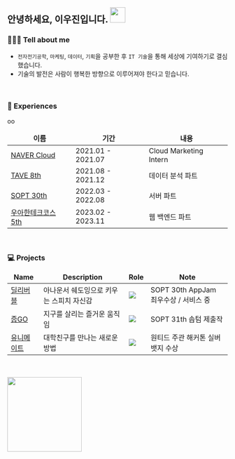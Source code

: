 ## 안녕하세요, 이우진입니다.  <img src="https://camo.githubusercontent.com/e8e7b06ecf583bc040eb60e44eb5b8e0ecc5421320a92929ce21522dbc34c891/68747470733a2f2f6d656469612e67697068792e636f6d2f6d656469612f6876524a434c467a6361737252346961377a2f67697068792e676966" width="35" data-canonical-src="https://media.giphy.com/media/hvRJCLFzcasrR4ia7z/giphy.gif" style="max-width: 100%;" />


### 🙍🏻‍♂️ Tell about me
- `전자전기공학`, `마케팅`, `데이터`, `기획`을 공부한 후 `IT 기술`을 통해 세상에 기여하기로 결심했습니다.
- 기술의 발전은 사람이 행복한 방향으로 이루어져야 한다고 믿습니다.
<br>

### 👣 Experiences
<table>
  <thead align="center">
    <tr border: none;>
      <td><b>이름</b></td>
      <td><b>기간</b></td>
      <td><b>내용</b></td>
    </tr>
  </thead>
  <tbody>
    <tr>
      <td><a href="https://www.navercloudcorp.com/">NAVER Cloud</a></td>
      <td>2021.01 - 2021.07</td>
      <td>Cloud Marketing Intern</td>
    </tr>
    <tr>
      <td><a href="https://blog.naver.com/t-ave">TAVE 8th</a></td>
      <td>2021.08 - 2021.12</td>
      <td>데이터 분석 파트</td>
    </tr>
    <tr>
      <td><a href="https://sopt.org/">SOPT 30th</a></td>
      <td>2022.03 - 2022.08</td>
      <td>서버 파트</td>
    </tr>
    <tr>
      <td><a href="https://github.com/woowacourse">우아한테크코스 5th</a></td>oo
      <td>2023.02 - 2023.11</td>
      <td>웹 백엔드 파트</td>
    </tr>
  </tbody>
</table>
<br>

### 💻 Projects
<table>
  <thead align="center">
    <tr border: none;>
      <td><b>Name</b></td>
      <td><b>Description</b></td>
      <td><b>Role</b></td>
      <td><b>Note</b></td>
    </tr>
  </thead>
  <tbody>
    <tr>
      <td><a href="https://deliverble.kr/">딜리버블</a></td>
      <td>아나운서 쉐도잉으로 키우는 스피치 자신감</td>
      <td><img src="https://img.shields.io/badge/Backend-83B81A?style=flat-square"/><br></td>
      <td>SOPT 30th AppJam 최우수상 / 서비스 중</td>
    </tr>
    <tr>
      <td><a href="https://github.com/JupGo">줍GO</a></td>
      <td>지구를 살리는 즐거운 움직임</td>
      <td><img src="https://img.shields.io/badge/Backend-83B81A?style=flat-square"/><br></td>
      <td>SOPT 31th 솝텀 제출작</td>
    </tr>
    <tr>
      <td><a href="https://github.com/horsehair/unimate">유니메이트</a></td>
      <td>대학친구를 만나는 새로운 방법</td>
      <td><img src="https://img.shields.io/badge/Backend-83B81A?style=flat-square"/><br></td>
      <td>원티드 주관 해커톤 실버 뱃지 수상</td>
    </tr>
  </tbody>
</table>
<br>
<br>

<div>
  <img height="170em" src="https://github-readme-stats.vercel.app/api?username=beer-2000&show_icons=true&theme=gruvbox" align="center" />
</div> 
<br> 
